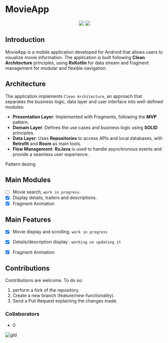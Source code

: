 # MovieApp

<p align="center">
  <img src="https://github.com/user-attachments/assets/31aec808-7e09-4f0e-8e0b-b3bde6c0d11f"/>
  <img src="https://github.com/user-attachments/assets/394ae60e-ad93-4a0d-a9d9-99ddc49e2389"/>
</p>

## Introduction
MovieApp is a mobile application developed for Android that allows users to visualize movie information.
The application is built following **Clean Architecture** principles, using **RxKotlin** for data stream and fragment management for modular and flexible navigation.

## Architecture
The application implements `Clean Architecture`, an approach that separates the business logic, data layer and user interface into well-defined modules:
- **Presentation Layer**: Implemented with Fragments, following the **MVP** pattern.
- **Domain Layer**: Defines the use cases and business logic using **SOLID** principles.
- **Data Layer**: Uses **Repositories** to access APIs and local databases, with **Retrofit** and **Room** as main tools.
- **Flow Management**: **RxJava** is used to handle asynchronous events and provide a seamless user experience.


Pattern desing

## Main Modules

- [ ] Movie search, `work in progress`.
- [x] Display details, trailers and descriptions.
- [x] Fragment Animation

## Main Features
- [x] Movie display and scrolling. `work in progress`
- [x] Details/description display . `working on updating it`
- [x] Fragment Animation


## Contributions

Contributions are welcome. To do so:
1. perform a fork of the repository.
2. Create a new branch (feature/new-functionality).
3. Send a Pull Request explaining the changes made.

### Collaborators 
- 0




![gid](https://lh6.googleusercontent.com/U2WKp4jn8iQWfzwq5vXE9kLZu_JC5LRfxl8QDYANPHfYhBQCOK9v4D7UIIbTIZNC4VURD_csWn2C0oUn_hLvgjPtQMy9AsrRbYCO0Q6cj8tPu75VvNtbQEeYTfqOZ9qtQTzUx_-9AppUkGNCnxpdmQ)
